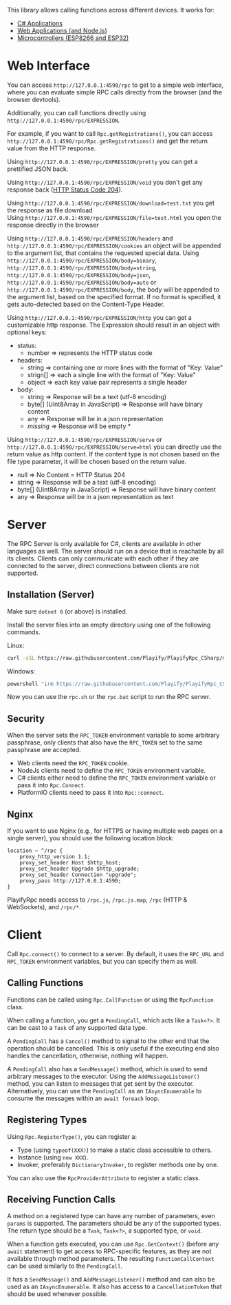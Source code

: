 This library allows calling functions across different devices. It works for:

* [C# Applications](https://www.nuget.org/packages/PlayifyRpc/)
* [Web Applications (and Node.js)](https://www.npmjs.com/package/playify-rpc)
* [Microcontrollers (ESP8266 and ESP32)](https://registry.platformio.org/libraries/playify/playify-rpc)

# Web Interface

You can access `http://127.0.0.1:4590/rpc` to get to a simple web interface, where you can evaluate simple RPC calls
directly from the browser (and the browser devtools).

Additionally, you can call functions directly using `http://127.0.0.1:4590/rpc/EXPRESSION`.

For example, if you want to call `Rpc.getRegistrations()`, you can
access `http://127.0.0.1:4590/rpc/Rpc.getRegistrations()` and get the return value from the HTTP response.

Using `http://127.0.0.1:4590/rpc/EXPRESSION/pretty` you can get a prettified JSON back.

Using `http://127.0.0.1:4590/rpc/EXPRESSION/void` you don't get any response
back ([HTTP Status Code 204](https://developer.mozilla.org/en-US/docs/Web/HTTP/Status/204)).

Using `http://127.0.0.1:4590/rpc/EXPRESSION/download=test.txt` you get the response as file download<br/>
Using `http://127.0.0.1:4590/rpc/EXPRESSION/file=test.html` you open the response directly in the browser


Using `http://127.0.0.1:4590/rpc/EXPRESSION/headers` and `http://127.0.0.1:4590/rpc/EXPRESSION/cookies` an object will
be appended to the argument list, that contains the requested special data.
Using `http://127.0.0.1:4590/rpc/EXPRESSION/body=binary`, `http://127.0.0.1:4590/rpc/EXPRESSION/body=string`,
`http://127.0.0.1:4590/rpc/EXPRESSION/body=json`, `http://127.0.0.1:4590/rpc/EXPRESSION/body=auto` or
`http://127.0.0.1:4590/rpc/EXPRESSION/body`, the body will
be appended to the argument list, based on the specified format. If no format is specified, it gets auto-detected based
on the Content-Type Header.

Using `http://127.0.0.1:4590/rpc/EXPRESSION/http` you can get a customizable http response.
The Expression should result in an object with optional keys:
* status:
	* number ⇒ represents the HTTP status code
* headers:
	* string ⇒ containing one or more lines with the format of "Key: Value"
	* strign[] ⇒ each a single line with the format of "Key: Value"
	* object ⇒ each key value pair represents a single header
* body:
	* string ⇒ Response will be a text (utf-8 encoding)
	* byte[] (Uint8Array in JavaScript) ⇒ Response will have binary content
	* any ⇒ Response will be in a json representation
	* _missing_ ⇒ Response will be empty
		*

Using `http://127.0.0.1:4590/rpc/EXPRESSION/serve` or `http://127.0.0.1:4590/rpc/EXPRESSION/serve=html` you can directly
use the return value as http content.
If the content type is not chosen based on the file type parameter, it will be chosen based on the return value.

* null ⇒ No Content = HTTP Status 204
* string ⇒ Response will be a text (utf-8 encoding)
* byte[] (Uint8Array in JavaScript) ⇒ Response will have binary content
* any ⇒ Response will be in a json representation as text

# Server

The RPC Server is only available for C#, clients are available in other languages as well. The server should run on a
device that is reachable by all its clients. Clients can only communicate with each other if they are connected to the
server, direct connections between clients are not supported.

## Installation (Server)

Make sure `dotnet 6` (or above) is installed.

Install the server files into an empty directory using one of the following commands.

Linux:

```sh
curl -sSL https://raw.githubusercontent.com/Playify/PlayifyRpc_CSharp/master/_run/get-rpc.sh | bash
```

Windows:

```cmd
powershell "irm https://raw.githubusercontent.com/Playify/PlayifyRpc_CSharp/master/_run/get-rpc.ps1|iex"
```

Now you can use the `rpc.sh` or the `rpc.bat` script to run the RPC server.

## Security

When the server sets the `RPC_TOKEN` environment variable to some arbitrary passphrase, only clients that also have
the `RPC_TOKEN` set to the same passphrase are accepted.

* Web clients need the `RPC_TOKEN` cookie.
* NodeJs clients need to define the `RPC_TOKEN` environment variable.
* C# clients either need to define the `RPC_TOKEN` environment variable or pass it into `Rpc.Connect`.
* PlatformIO clients need to pass it into `Rpc::connect`.

## Nginx

If you want to use Nginx (e.g., for HTTPS or having multiple web pages on a single server), you should use the following
location block:

```nginx
location ~ ^/rpc {
	proxy_http_version 1.1;
	proxy_set_header Host $http_host;
	proxy_set_header Upgrade $http_upgrade;
	proxy_set_header Connection "upgrade";
	proxy_pass http://127.0.0.1:4590;
}
```

PlayifyRpc needs access to `/rpc.js`, `/rpc.js.map`, `/rpc` (HTTP & WebSockets), and `/rpc/*`.

# Client

Call `Rpc.connect()` to connect to a server. By default, it uses the `RPC_URL` and `RPC_TOKEN` environment variables,
but you can specify them as well.

## Calling Functions

Functions can be called using `Rpc.CallFunction` or using the `RpcFunction` class.

When calling a function, you get a `PendingCall`, which acts like a `Task<?>`. It can be cast to a `Task` of any
supported data type.

A `PendingCall` has a `Cancel()` method to signal to the other end that the operation should be cancelled. This is only
useful if the executing end also handles the cancellation, otherwise, nothing will happen.

A `PendingCall` also has a `SendMessage()` method, which is used to send arbitrary messages to the executor. Using
the `AddMessageListener()` method, you can listen to messages that get sent by the executor. Alternatively, you can use
the `PendingCall` as an `IAsyncEnumerable` to consume the messages within an `await foreach` loop.

## Registering Types

Using `Rpc.RegisterType()`, you can register a:

* Type (using `typeof(XXX)`) to make a static class accessible to others.
* Instance (using `new XXX`).
* Invoker, preferably `DictionaryInvoker`, to register methods one by one.

You can also use the `RpcProviderAttribute` to register a static class.

## Receiving Function Calls

A method on a registered type can have any number of parameters, even `params` is supported. The parameters should be
any of the supported types. The return type should be a `Task`, `Task<?>`, a supported type, or `void`.

When a function gets executed, you can use `Rpc.GetContext()` (before any `await` statement) to get access to
RPC-specific features, as they are not available through method parameters. The resulting `FunctionCallContext` can be
used similarly to the `PendingCall`.

It has a `SendMessage()` and `AddMessageListener()` method and can also be used as an `IAsyncEnumerable`. It also has
access to a `CancellationToken` that should be used whenever possible.